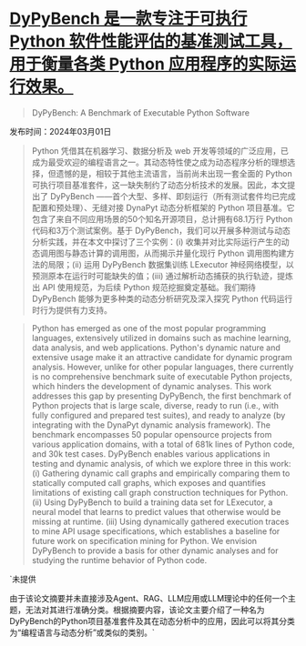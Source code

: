 # [DyPyBench 是一款专注于可执行 Python 软件性能评估的基准测试工具，用于衡量各类 Python 应用程序的实际运行效果。](https://arxiv.org/abs/2403.00539)

> DyPyBench: A Benchmark of Executable Python Software

发布时间：2024年03月01日

> Python 凭借其在机器学习、数据分析及 web 开发等领域的广泛应用，已成为最受欢迎的编程语言之一。其动态特性使之成为动态程序分析的理想选择，但遗憾的是，相较于其他主流语言，当前尚未出现一套全面的 Python 可执行项目基准套件，这一缺失制约了动态分析技术的发展。因此，本文提出了 DyPyBench ——首个大型、多样、即刻运行（所有测试套件均已完成配置和预处理）、无缝对接 DynaPyt 动态分析框架的 Python 项目基准。它包含了来自不同应用场景的50个知名开源项目，总计拥有68.1万行 Python 代码和3万个测试案例。基于 DyPyBench，我们可以开展多种测试与动态分析实践，并在本文中探讨了三个实例：(i) 收集并对比实际运行产生的动态调用图与静态计算的调用图，从而揭示并量化现行 Python 调用图构建方法的局限；(ii) 运用 DyPyBench 数据集训练 LExecutor 神经网络模型，以预测原本在运行时可能缺失的值；(iii) 通过解析动态捕获的执行轨迹，提炼出 API 使用规范，为后续 Python 规范挖掘奠定基础。我们期待 DyPyBench 能够为更多种类的动态分析研究及深入探究 Python 代码运行时行为提供有力支持。

> Python has emerged as one of the most popular programming languages, extensively utilized in domains such as machine learning, data analysis, and web applications. Python's dynamic nature and extensive usage make it an attractive candidate for dynamic program analysis. However, unlike for other popular languages, there currently is no comprehensive benchmark suite of executable Python projects, which hinders the development of dynamic analyses. This work addresses this gap by presenting DyPyBench, the first benchmark of Python projects that is large scale, diverse, ready to run (i.e., with fully configured and prepared test suites), and ready to analyze (by integrating with the DynaPyt dynamic analysis framework). The benchmark encompasses 50 popular opensource projects from various application domains, with a total of 681k lines of Python code, and 30k test cases. DyPyBench enables various applications in testing and dynamic analysis, of which we explore three in this work: (i) Gathering dynamic call graphs and empirically comparing them to statically computed call graphs, which exposes and quantifies limitations of existing call graph construction techniques for Python. (ii) Using DyPyBench to build a training data set for LExecutor, a neural model that learns to predict values that otherwise would be missing at runtime. (iii) Using dynamically gathered execution traces to mine API usage specifications, which establishes a baseline for future work on specification mining for Python. We envision DyPyBench to provide a basis for other dynamic analyses and for studying the runtime behavior of Python code.

`未提供

由于该论文摘要并未直接涉及Agent、RAG、LLM应用或LLM理论中的任何一个主题，无法对其进行准确分类。根据摘要内容，该论文主要介绍了一种名为DyPyBench的Python项目基准套件及其在动态分析中的应用，因此可以将其分类为“编程语言与动态分析”或类似的类别。`